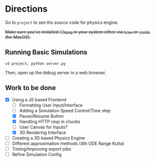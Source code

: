 # Directions

Go to `project` to see ths source code for physics engine.

~~Make sure you've installed `ffmpeg` in your system either via `brew` or `conda` (for MacOS).~~

## Running Basic Simulations

`cd project; python server.py`

Then, open up the debug server in a web browser.

## Work to be done

- [x] Using a JS based Frontend
  - [ ] Formatting User Input/Interface
  - [ ] Adding a Simulation Speed Control/Time step
  - [x] Pause/Resume Button
  - [x] Handling HTTP resp in chunks
  - [ ] User Canvas for Inputs?
  - [x] 3D Rendering Interface
- [ ] Creating a 3D based Physics Engine
- [ ] Different approximation methods (4th ODE Range Kutta)
- [ ] Timing/Improving export jobs
- [ ] Refine Simulation Config